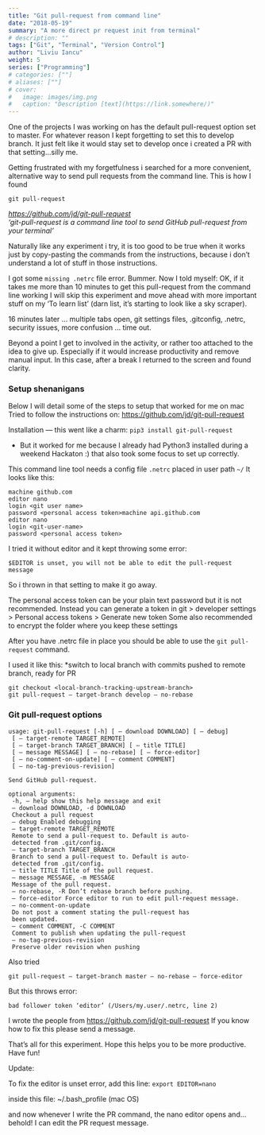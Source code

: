 ```yaml
---
title: "Git pull-request from command line"
date: "2018-05-19"
summary: "A more direct pr request init from terminal"
# description: ""
tags: ["Git", "Terminal", "Version Control"]
author: "Liviu Iancu"
weight: 5
series: ["Programming"]
# categories: [""]
# aliases: [""]
# cover:
#   image: images/img.png
#   caption: "Description [text](https://link.somewhere/)"
---
```

One of the projects I was working on has the default pull-request option set to master.
For whatever reason I kept forgetting to set this to develop branch. It just felt like it would stay set to develop once i created a PR with that setting…silly me.

Getting frustrated with my forgetfulness i searched for a more convenient, alternative way to send pull requests from the command line. This is how I found

```
git pull-request
```
<em>https://github.com/jd/git-pull-request  
‘git-pull-request is a command line tool to send GitHub pull-request from your terminal’</em>

Naturally like any experiment i try, it is too good to be true when it works just by copy-pasting the commands from the instructions, because i don’t understand a lot of stuff in those instructions.

I got some `missing .netrc` file error. Bummer. Now I told myself: OK, if it takes me more than 10 minutes to get this pull-request from the command line working I will skip this experiment and move ahead with more important stuff on my ‘To learn list’ (darn list, it’s starting to look like a sky scraper).

16 minutes later … multiple tabs open, git settings files, .gitconfig, .netrc, security issues, more confusion … time out.

Beyond a point I get to involved in the activity, or rather too attached to the idea to give up. Especially if it would increase productivity and remove manual input. In this case, after a break I returned to the screen and found clarity.

### Setup shenanigans
Below I will detail some of the steps to setup that worked for me on mac
Tried to follow the instructions on: https://github.com/jd/git-pull-request

Installation — this went like a charm: `pip3 install git-pull-request`
* But it worked for me because I already had Python3 installed during a weekend Hackaton :) that also took some focus to set up correctly.

This command line tool needs a config file `.netrc` placed in user path `~/`
It looks like this:

```
machine github.com
editor nano
login <git user name>
password <personal access token>machine api.github.com
editor nano
login <git-user-name>
password <personal access token>
```

I tried it without editor and it kept throwing some error:

```
$EDITOR is unset, you will not be able to edit the pull-request message
```

So i thrown in that setting to make it go away.

The personal access token can be your plain text password but it is not recommended.
Instead you can generate a token in git > developer settings > Personal access tokens > Generate new token
Some also recommended to encrypt the folder where you keep these settings

After you have .netrc file in place you should be able to use the `git pull-request` command.

I used it like this:
*switch to local branch with commits pushed to remote branch, ready for PR

```
git checkout <local-branch-tracking-upstream-branch>
git pull-request — target-branch develop — no-rebase
```
### Git pull-request options
```
usage: git-pull-request [-h] [ — download DOWNLOAD] [ — debug] 
 [ — target-remote TARGET_REMOTE] 
 [ — target-branch TARGET_BRANCH] [ — title TITLE] 
 [ — message MESSAGE] [ — no-rebase] [ — force-editor] 
 [ — no-comment-on-update] [ — comment COMMENT] 
 [ — no-tag-previous-revision] 
 
Send GitHub pull-request. 
 
optional arguments: 
 -h, — help show this help message and exit 
 — download DOWNLOAD, -d DOWNLOAD 
 Checkout a pull request 
 — debug Enabled debugging 
 — target-remote TARGET_REMOTE 
 Remote to send a pull-request to. Default is auto- 
 detected from .git/config. 
 — target-branch TARGET_BRANCH 
 Branch to send a pull-request to. Default is auto- 
 detected from .git/config. 
 — title TITLE Title of the pull request. 
 — message MESSAGE, -m MESSAGE 
 Message of the pull request. 
 — no-rebase, -R Don’t rebase branch before pushing. 
 — force-editor Force editor to run to edit pull-request message. 
 — no-comment-on-update 
 Do not post a comment stating the pull-request has 
 been updated. 
 — comment COMMENT, -C COMMENT 
 Comment to publish when updating the pull-request 
 — no-tag-previous-revision 
 Preserve older revision when pushing 
```
Also tried
```
git pull-request — target-branch master — no-rebase — force-editor
```
But this throws error:
```
bad follower token ‘editor’ (/Users/my.user/.netrc, line 2)
```
I wrote the people from https://github.com/jd/git-pull-request
If you know how to fix this please send a message.

That’s all for this experiment.
Hope this helps you to be more productive. Have fun!

Update:

To fix the editor is unset error, add this line: ```export EDITOR=nano```

inside this file: ~/.bash_profile (mac OS)

and now whenever I write the PR command, the nano editor opens and… behold! I can edit the PR request message.